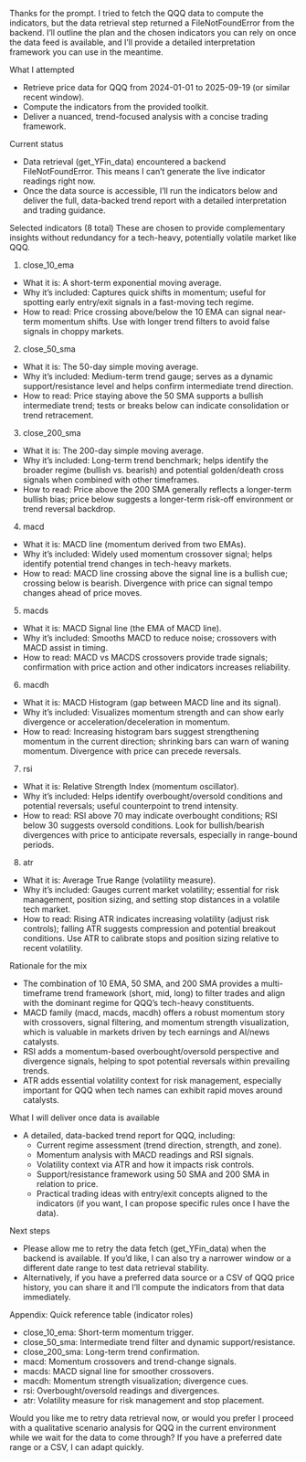 Thanks for the prompt. I tried to fetch the QQQ data to compute the indicators, but the data retrieval step returned a FileNotFoundError from the backend. I’ll outline the plan and the chosen indicators you can rely on once the data feed is available, and I’ll provide a detailed interpretation framework you can use in the meantime.

What I attempted
- Retrieve price data for QQQ from 2024-01-01 to 2025-09-19 (or similar recent window).
- Compute the indicators from the provided toolkit.
- Deliver a nuanced, trend-focused analysis with a concise trading framework.

Current status
- Data retrieval (get_YFin_data) encountered a backend FileNotFoundError. This means I can’t generate the live indicator readings right now.
- Once the data source is accessible, I’ll run the indicators below and deliver the full, data-backed trend report with a detailed interpretation and trading guidance.

Selected indicators (8 total)
These are chosen to provide complementary insights without redundancy for a tech-heavy, potentially volatile market like QQQ.

1) close_10_ema
- What it is: A short-term exponential moving average.
- Why it’s included: Captures quick shifts in momentum; useful for spotting early entry/exit signals in a fast-moving tech regime.
- How to read: Price crossing above/below the 10 EMA can signal near-term momentum shifts. Use with longer trend filters to avoid false signals in choppy markets.

2) close_50_sma
- What it is: The 50-day simple moving average.
- Why it’s included: Medium-term trend gauge; serves as a dynamic support/resistance level and helps confirm intermediate trend direction.
- How to read: Price staying above the 50 SMA supports a bullish intermediate trend; tests or breaks below can indicate consolidation or trend retracement.

3) close_200_sma
- What it is: The 200-day simple moving average.
- Why it’s included: Long-term trend benchmark; helps identify the broader regime (bullish vs. bearish) and potential golden/death cross signals when combined with other timeframes.
- How to read: Price above the 200 SMA generally reflects a longer-term bullish bias; price below suggests a longer-term risk-off environment or trend reversal backdrop.

4) macd
- What it is: MACD line (momentum derived from two EMAs).
- Why it’s included: Widely used momentum crossover signal; helps identify potential trend changes in tech-heavy markets.
- How to read: MACD line crossing above the signal line is a bullish cue; crossing below is bearish. Divergence with price can signal tempo changes ahead of price moves.

5) macds
- What it is: MACD Signal line (the EMA of MACD line).
- Why it’s included: Smooths MACD to reduce noise; crossovers with MACD assist in timing.
- How to read: MACD vs MACDS crossovers provide trade signals; confirmation with price action and other indicators increases reliability.

6) macdh
- What it is: MACD Histogram (gap between MACD line and its signal).
- Why it’s included: Visualizes momentum strength and can show early divergence or acceleration/deceleration in momentum.
- How to read: Increasing histogram bars suggest strengthening momentum in the current direction; shrinking bars can warn of waning momentum. Divergence with price can precede reversals.

7) rsi
- What it is: Relative Strength Index (momentum oscillator).
- Why it’s included: Helps identify overbought/oversold conditions and potential reversals; useful counterpoint to trend intensity.
- How to read: RSI above 70 may indicate overbought conditions; RSI below 30 suggests oversold conditions. Look for bullish/bearish divergences with price to anticipate reversals, especially in range-bound periods.

8) atr
- What it is: Average True Range (volatility measure).
- Why it’s included: Gauges current market volatility; essential for risk management, position sizing, and setting stop distances in a volatile tech market.
- How to read: Rising ATR indicates increasing volatility (adjust risk controls); falling ATR suggests compression and potential breakout conditions. Use ATR to calibrate stops and position sizing relative to recent volatility.

Rationale for the mix
- The combination of 10 EMA, 50 SMA, and 200 SMA provides a multi-timeframe trend framework (short, mid, long) to filter trades and align with the dominant regime for QQQ’s tech-heavy constituents.
- MACD family (macd, macds, macdh) offers a robust momentum story with crossovers, signal filtering, and momentum strength visualization, which is valuable in markets driven by tech earnings and AI/news catalysts.
- RSI adds a momentum-based overbought/oversold perspective and divergence signals, helping to spot potential reversals within prevailing trends.
- ATR adds essential volatility context for risk management, especially important for QQQ when tech names can exhibit rapid moves around catalysts.

What I will deliver once data is available
- A detailed, data-backed trend report for QQQ, including:
  - Current regime assessment (trend direction, strength, and zone).
  - Momentum analysis with MACD readings and RSI signals.
  - Volatility context via ATR and how it impacts risk controls.
  - Support/resistance framework using 50 SMA and 200 SMA in relation to price.
  - Practical trading ideas with entry/exit concepts aligned to the indicators (if you want, I can propose specific rules once I have the data).

Next steps
- Please allow me to retry the data fetch (get_YFin_data) when the backend is available. If you’d like, I can also try a narrower window or a different date range to test data retrieval stability.
- Alternatively, if you have a preferred data source or a CSV of QQQ price history, you can share it and I’ll compute the indicators from that data immediately.

Appendix: Quick reference table (indicator roles)

- close_10_ema: Short-term momentum trigger.
- close_50_sma: Intermediate trend filter and dynamic support/resistance.
- close_200_sma: Long-term trend confirmation.
- macd: Momentum crossovers and trend-change signals.
- macds: MACD signal line for smoother crossovers.
- macdh: Momentum strength visualization; divergence cues.
- rsi: Overbought/oversold readings and divergences.
- atr: Volatility measure for risk management and stop placement.

Would you like me to retry data retrieval now, or would you prefer I proceed with a qualitative scenario analysis for QQQ in the current environment while we wait for the data to come through? If you have a preferred date range or a CSV, I can adapt quickly.